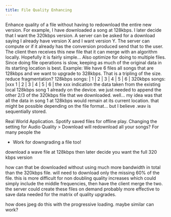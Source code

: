```yaml
---
title: File Quality Enhancing
---
```


Enhance quality of a file without having to redownload the entire new version.
For example, I have downloaded a song at 128kbps. I later decide that I want the 320kbps version.
A server can be asked for a download saying I already have version X and I want version Y.
The server can compute or if it already has the conversion produced send that to the user.
The client then receives this new file that it can merge with an algorithm locally. Hopefully it is fairly simple...
Also optimize for doing to multiple files. Since doing file operations is slow, keeping as much of the original data in its starting location is best.
 Example: We have 6 files all songs that are 128kbps and we want to upgrade to 328kbps. That is a tripling of the size.
 reduce fragmentation?
 128kbps songs: | 1 | 2 | 3 | 4 | 5 | 6 | 
 320kbps songs: |xxx  1     |     2     |     3     |     4     |     5     |     6     |
  the xxx indication the data taken from the existing local 128kbps song 1 already on the device.
  we just needed to append the other 2/3 of the 320kbps file that we downloaded.
 well... my idea was that all the data in song 1 at 128kbps would remain at its current location.
  that might be possible depending on the file format... but I believe .wav is sequentially stored.


Real World Application.
Spotify saved files for offline play. Changing the setting for Audio Quality > Download will redownload all your songs?
For many people the

- Work for downgrading a file too!

download a wave file at 128kbps
then later decide you want the full 320 kbps version

how can that be downloaded without using much more bandwidth in total than the 320kbps file.
will need to download only the missing 60% of the file. this is more difficult for non doubling quality increases which could simply include the middle frequencies, then have the client merge the two. the server could create these files on demand probably more effective to save data needed for the matrix of quality upgrades.

how does jpeg do this with the progressive loading. maybe similar can work?
